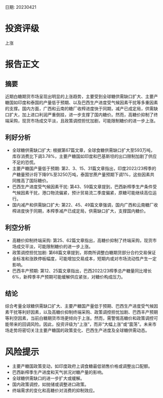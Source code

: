 
日期: 20230421

# 投资评级

上涨

# 报告正文

## 摘要

近期白糖期货市场呈现出明显的上涨趋势，主要受到全球糖供需缺口扩大、主要产糖国如印度和泰国的产量低于预期、以及巴西生产进度受气候因素干扰等多重因素的支撑。国内方面，广西和云南的糖厂收榨进度快于同期，减产已成定局，供需缺口扩大，加上进口利润严重倒挂，进一步支撑了国内糖价。然而，高糖价抑制了终端采购，现货市场成交平淡，且政策调控担忧加剧，可能限制糖价的进一步上涨。

## 利好分析

* 全球糖供需缺口扩大: 根据第67篇文章，全球食糖供需缺口扩大至593万吨，库存消费比下调3.78%，主要产糖国如印度和巴基斯坦的出口限制加剧了供应不足的恐慌。
* 主要产糖国产量低于预期: 第2、3、15、31篇文章指出，印度2022/23榨季的产糖量预计将下降9%至3250万吨，泰国甘蔗产量预期下调1%，这些因素共同推高了国际糖价。
* 巴西生产进度受气候因素干扰: 第43、59篇文章提到，巴西新榨季生产条件受气候因素干扰，港口物流偏紧，预计贸易流二季度偏紧，原糖可能继续高位运行。
* 国内减产和供需缺口扩大: 第22、45、49篇文章强调，国内广西和云南糖厂收榨进度快于同期，本榨季减产已成定局，供需缺口扩大，支撑国内糖价。

## 利空分析

* 高糖价抑制终端采购: 第25、62篇文章指出，高糖价抑制了终端采购，现货市场成交平淡，可能限制糖价的进一步上涨。
* 政策调控担忧加剧: 第68篇文章提到，郑商所调整白糖期货部分合约交易保证金标准和涨跌停板幅度，可能增加交易成本，短期内或对市场流动性产生一定影响。
* 巴西丰产预期: 第12、25篇文章指出，巴西2022/23榨季总产糖量同比增长6%，新榨季丰产预期可能缓解供应紧张，对糖价构成压力。

## 结论

综合考量全球糖供需缺口扩大、主要产糖国产量低于预期、巴西生产进度受气候因素干扰等利好因素，以及高糖价抑制终端采购、政策调控担忧加剧、巴西丰产预期等利空因素，当前白糖期货市场更倾向于上涨。然而，需警惕高糖价和政策调控可能带来的回调风险。因此，投资评级为“上涨”，而非“大幅上涨”或“震荡”。未来市场走势将密切关注主要产糖国的政策变化、巴西生产进度及全球糖供需动态。

# 风险提示

* 主要产糖国政策变动，如印度政府上调食糖最低销售价格或调整出口配额。
* 巴西新榨季生产进度和天气状况对糖产量的影响。
* 全球糖供需缺口的进一步扩大或缓解。
* 国内政策调控，如抛储或调整进口政策。
* 终端需求的变化和高糖价对消费的抑制效应。
